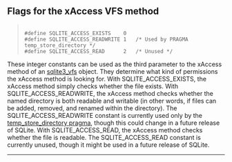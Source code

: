 ## Flags for the xAccess VFS method




> ```
> 
> #define SQLITE_ACCESS_EXISTS    0
> #define SQLITE_ACCESS_READWRITE 1   /* Used by PRAGMA temp_store_directory */
> #define SQLITE_ACCESS_READ      2   /* Unused */
> 
> ```



These integer constants can be used as the third parameter to
the xAccess method of an [sqlite3\_vfs](#sqlite3_vfs) object. They determine
what kind of permissions the xAccess method is looking for.
With SQLITE\_ACCESS\_EXISTS, the xAccess method
simply checks whether the file exists.
With SQLITE\_ACCESS\_READWRITE, the xAccess method
checks whether the named directory is both readable and writable
(in other words, if files can be added, removed, and renamed within
the directory).
The SQLITE\_ACCESS\_READWRITE constant is currently used only by the
[temp\_store\_directory pragma](pragma.html#pragma_temp_store_directory), though this could change in a future
release of SQLite.
With SQLITE\_ACCESS\_READ, the xAccess method
checks whether the file is readable. The SQLITE\_ACCESS\_READ constant is
currently unused, though it might be used in a future release of
SQLite.




---



